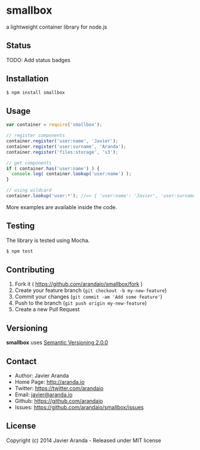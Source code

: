 # smallbox

a lightweight container library for node.js


## Status

TODO: Add status badges


## Installation

```bash
$ npm install smallbox
```


## Usage

```javascript
var container = require('smallbox');

// register components
container.register('user:name', 'Javier');
container.register('user:surname', 'Aranda');
container.register('files:storage', 's3');

// get components
if ( container.has('user:name') ) {
  console.log( container.lookup('user:name') );
}

// using wildcard
container.lookup('user:*'); //=> { 'user:name': 'Javier', 'user:surname': 'Aranda' }
```

More examples are available inside the code.


## Testing

The library is tested using Mocha.

```bash
$ npm test
```


## Contributing

1. Fork it ( https://github.com/arandaio/smallbox/fork )
2. Create your feature branch (`git checkout -b my-new-feature`)
3. Commit your changes (`git commit -am 'Add some feature'`)
4. Push to the branch (`git push origin my-new-feature`)
5. Create a new Pull Request


## Versioning

**smallbox** uses [Semantic Versioning 2.0.0](http://semver.org)


## Contact

* Author: Javier Aranda
* Home Page: http://aranda.io
* Twitter: https://twitter.com/arandaio
* Email: javier@aranda.io
* Github: https://github.com/arandaio
* Issues: https://github.com/arandaio/smallbox/issues


## License

Copyright (c) 2014 Javier Aranda - Released under MIT license

